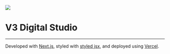 ![](https://i.imgur.com/NvkKDdA.png)

# V3 Digital Studio

---

Developed with [Next.js](https://nextjs.org/), styled with [styled jsx](https://github.com/vercel/styled-jsx), and deployed using [Vercel](https://vercel.com).
